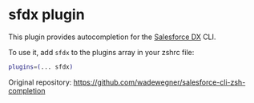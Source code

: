 # sfdx plugin

This plugin provides autocompletion for the [Salesforce DX](https://developer.salesforce.com/tools/sfdxcli) CLI.

To use it, add `sfdx` to the plugins array in your zshrc file:

```zsh
plugins=(... sfdx)
```

Original repository: <https://github.com/wadewegner/salesforce-cli-zsh-completion>
